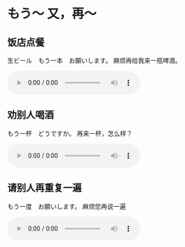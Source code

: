 # もう～ 又，再～

## 饭店点餐

生ビール　もう一本　お願いします。 麻烦再给我来一瓶啤酒。

<audio src="http://dict.youdao.com/dictvoice?le=jap&audio=生ビール　もう一本　お願いします。&type=3" controls></audio>

## 劝别人喝酒

もう一杯　どうですか。 再来一杯，怎么样？

<audio src="http://dict.youdao.com/dictvoice?le=jap&audio=もう一杯　どうですか。&type=3" controls></audio>

## 请别人再重复一遍

もう一度　お願いします。 麻烦您再说一遍

<audio src="http://dict.youdao.com/dictvoice?le=jap&audio=もう一度　お願いします。&type=3" controls></audio>
